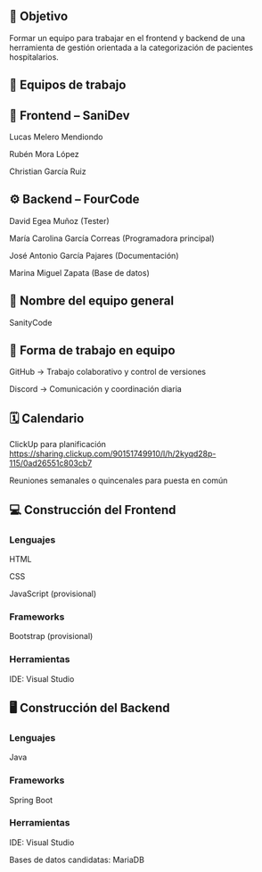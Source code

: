 ## 🎯 Objetivo

Formar un equipo para trabajar en el frontend y backend de una herramienta de gestión orientada a la categorización de pacientes hospitalarios.

## 👥 Equipos de trabajo
## 🧩 Frontend – SaniDev

Lucas Melero Mendiondo

Rubén Mora López

Christian García Ruiz

## ⚙️ Backend – FourCode

David Egea Muñoz (Tester)

María Carolina García Correas (Programadora principal)

José Antonio García Pajares (Documentación)

Marina Miguel Zapata (Base de datos)

## 🧠 Nombre del equipo general

SanityCode

## 🤝 Forma de trabajo en equipo

GitHub → Trabajo colaborativo y control de versiones

Discord → Comunicación y coordinación diaria

## 🗓️ Calendario

ClickUp para planificación https://sharing.clickup.com/90151749910/l/h/2kyqd28p-115/0ad26551c803cb7

Reuniones semanales o quincenales para puesta en común  


## 💻 Construcción del Frontend

### Lenguajes

HTML

CSS

JavaScript (provisional)

### Frameworks

Bootstrap (provisional)

### Herramientas

IDE: Visual Studio

## 🖥️ Construcción del Backend

### Lenguajes

Java

### Frameworks

Spring Boot

### Herramientas

IDE: Visual Studio

Bases de datos candidatas: MariaDB
